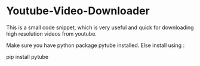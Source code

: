 # Youtube-Video-Downloader

This is a small code snippet, which is very useful and quick for downloading high resolution videos from youtube.

Make sure you have python package pytube installed.
Else install using :

pip install pytube
